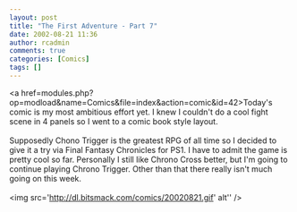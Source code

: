 ```yaml
---
layout: post
title: "The First Adventure - Part 7"
date: 2002-08-21 11:36
author: rcadmin
comments: true
categories: [Comics]
tags: []
---
```

<a href=modules.php?op=modload&name=Comics&file=index&action=comic&id=42>Today's comic</a> is my most ambitious effort yet. I knew I couldn't do a cool fight scene in 4 panels so I went to a comic book style layout. 
<br />
<br />
Supposedly Chono Trigger is the greatest RPG of all time so I decided to give it a try via Final Fantasy Chronicles for PS1. I have to admit the game is pretty cool so far. Personally I still like Chrono Cross better, but I'm going to continue playing Chrono Trigger. Other than that there really isn't much going on this week. <br /><br /><!--more--><img src='http://dl.bitsmack.com/comics/20020821.gif' alt'' />
